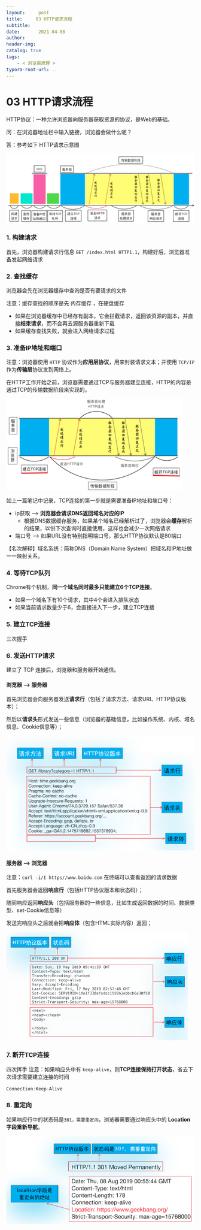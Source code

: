 ```yaml
---
layout:     post
title:     03 HTTP请求流程
subtitle:  
date:       2021-04-08
author:     
header-img: 
catalog: true
tags:
    - < 浏览器原理 >
typora-root-url: ..
---
```



# 03 HTTP请求流程

HTTP协议：一种允许浏览器向服务器获取资源的协议，是Web的基础。

问：在浏览器地址栏中输入链接，浏览器会做什么呢？

答：参考如下 HTTP请求示意图

<img src="/../img/assets_2019/image-20210408140802217.png" alt="image-20210408140802217" style="zoom:80%;" />

### 1. 构建请求
首先，浏览器构建请求行信息 `GET /index.html HTTP1.1`，构建好后，浏览器准备发起网络请求

### 2. 查找缓存
浏览器会先在浏览器缓存中查询是否有要请求的文件

注意：缓存查找的顺序是先 内存缓存 ，在硬盘缓存

- 如果在浏览器缓存中已经存有副本，它会拦截请求，返回该资源的副本，并直接**结束请求**，而不会再去源服务器重新下载
- 如果缓存查找失败，就会进入网络请求过程

### 3. 准备IP地址和端口
注意：浏览器使用 `HTTP` 协议作为**应用层协议**，用来封装请求文本；并使用 `TCP/IP`作为**传输层**协议发到网络上。

在HTTP工作开始之前，浏览器需要通过TCP与服务器建立连接，HTTP的内容是通过TCP的传输数据阶段来实现的。

<img src="/../img/assets_2019/image-20210408140825855.png" alt="image-20210408140825855" style="zoom:46%;" />

如上一篇笔记中记录，TCP连接的第一步就是需要准备IP地址和端口号：
-   ip获取 --> **浏览器会请求DNS返回域名对应的IP**
    -   根据DNS数据缓存服务，如果某个域名已经解析过了，浏览器会**缓存**解析的结果，以供下次查询时直接使用，这样也会减少一次网络请求
-   端口号 --> 如果URL没有特别指明端口号，那么HTTP协议默认是80端口

【名次解释】域名系统：简称DNS（Domain Name System）把域名和IP地址做一一映射关系。

### 4. 等待TCP队列
Chrome有个机制，**同一个域名同时最多只能建立6个TCP连接**。
-   如果一个域名下有10个请求，其中4个会进入排队状态
- 如果当前请求数量少于6，会直接进入下一步，建立TCP连接

### 5. 建立TCP连接
三次握手

### 6. 发送HTTP请求
建立了 TCP 连接后，浏览器和服务器开始通信。

#### 浏览器 --> 服务器
首先浏览器会向服务器发送**请求行**（包括了请求方法、请求URI、HTTP协议版本）；

然后以**请求头**形式发送一些信息（浏览器的基础信息，比如操作系统、内核、域名信息、Cookie信息等）；

<img src="/../img/assets_2019/image-20210408140841168.png" alt="image-20210408140841168" style="zoom:53%;" />

#### 服务器 --> 浏览器
注意：`curl -i/I https//www.baidu.com` 在终端可以查看返回的请求数据

首先服务器会返回**响应行**（包括HTTP协议版本和状态码）；

随同响应返回**响应头**（包括服务器的一些信息，比如生成返回数据的时间、数据类型、set-Cookie信息等）

发送完响应头之后就会把**响应体**（包含HTML实际内容）返回；

<img src="/../img/assets_2019/image-20210408140854371.png" alt="image-20210408140854371" style="zoom:50%;" />

### 7. 断开TCP连接
四次挥手
注意：如果响应头中有 `keep-alive`，则**TCP连接保持打开状态**，省去下次请求需要建立连接的时间

```javascript
Connection:Keep-Alive 
```

### 8. 重定向
如果响应行中的状态码是`301，需要重定向`，浏览器需要通过响应头中的 **Location字段重新导航**。

<img src="/../img/assets_2019/image-20210408140909931.png" alt="image-20210408140909931" style="zoom:50%;" />